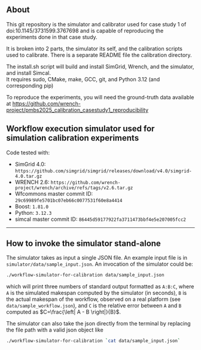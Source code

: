 ## About
This git repository is the simulator and calibrator used for case study 1 of doi:10.1145/3731599.3767698 and is capable of reproducing the experiments done in that case study.

It is broken into 2 parts, the simulator its self, and the calibration scripts used to calibrate.  There is a separate README file the calibration directory.

The install.sh script will build and install SimGrid, Wrench, and the simulator, and install Simcal.  
It requires sudo, CMake, make, GCC, git, and Python 3.12 (and corresponding pip)

To reproduce the experiments, you will need the ground-truth data available at https://github.com/wrench-project/pmbs2025_calibration_casestudy1_reproducibility


## Workflow execution simulator used for simulation calibration experiments

Code tested with:
 - SimGrid 4.0: `https://github.com/simgrid/simgrid/releases/download/v4.0/simgrid-4.0.tar.gz`
 - WRENCH 2.6: `https://github.com/wrench-project/wrench/archive/refs/tags/v2.6.tar.gz`
 - Wfcommons master commit ID: `29c69989fe5701bc07eb66c0077531f60e8a4414`
 - Boost: `1.81.0`
 - Python: `3.12.3`
 - simcal master commit ID: `86445d59177922fa3711473bbf4e5e207005fcc2` 
---


## How to invoke the simulator stand-alone

The simulator takes as input a single JSON file. An example input file
is in `simulator/data/sample_input.json`. An invocation of the simulator could be:
```bash
./workflow-simulator-for-calibration data/sample_input.json
```
which will print three numbers of standard output formatted as `A:B:C`,
where `A` is the simulated makespan computed by the simulator (in seconds),
`B` is the actual makespan of the workflow, observed on a real platform
(see `data/sample_workflow.json`), and `C` is the relative error between
`A` and `B` computed as $C=\frac{\left| A - B \right|}{B}$.

The simulator can also take the json directly from the terminal by replacing the file path with a valid json object like
```bash
./workflow-simulator-for-calibration `cat data/sample_input.json`
```